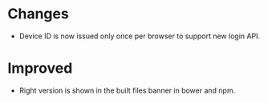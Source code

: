 # Changes
- Device ID is now issued only once per browser to support new login API.

# Improved
- Right version is shown in the built files banner in bower and npm.
